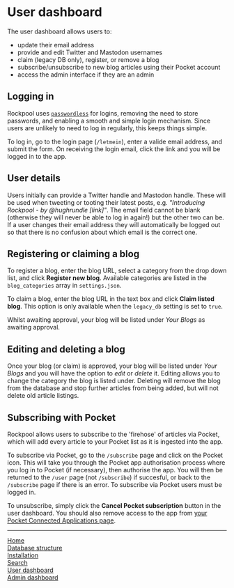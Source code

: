 # User dashboard

The user dashboard allows users to:

* update their email address
* provide and edit Twitter and Mastodon usernames
* claim (legacy DB only), register, or remove a blog
* subscribe/unsubscribe to new blog articles using their Pocket account
* access the admin interface if they are an admin

## Logging in

Rockpool uses [`passwordless`](https://github.com/florianheinemann/passwordless) for logins, removing the need to store passwords, and enabling a smooth and simple login mechanism. Since users are unlikely to need to log in regularly, this keeps things simple.

To log in, go to the login page (`/letmein`), enter a valide email address, and submit the form. On receiving the login email, click the link and you will be logged in to the app.

## User details

Users initially can provide a Twitter handle and Mastodon handle. These will be used when tweeting or tooting their latest posts, e.g. _"Introducing Rockpool - by @hughrundle [link]"_. The email field cannot be blank (otherwise they will never be able to log in again!) but the other two can be. If a user changes their email address they will automatically be logged out so that there is no confusion about which email is the correct one.

## Registering or claiming a blog

To register a blog, enter the blog URL, select a category from the drop down list, and click **Register new blog**. Available categories are listed in the `blog_categories` array in `settings.json`.

To claim a blog, enter the blog URL in the text box and click **Claim listed blog**. This option is only available when the `legacy_db` setting is set to `true`.

Whilst awaiting approval, your blog will be listed under _Your Blogs_ as awaiting approval.

## Editing and deleting a blog

Once your blog (or claim) is approved, your blog will be listed under _Your Blogs_ and you will have the option to _edit_ or _delete_ it. Editing allows you to change the category the blog is listed under. Deleting will remove the blog from the database and stop further articles from being added, but will not delete old article listings.

## Subscribing with Pocket

Rockpool allows users to subscribe to the 'firehose' of articles via Pocket, which will add every article to your Pocket list as it is ingested into the app.

To subscribe via Pocket, go to the `/subscribe` page and click on the Pocket icon. This will take you through the Pocket app authorisation process where you log in to Pocket (if necessary), then authorise the app. You will then be returned to the `/user` page (not `/subscribe`) if succesful, or back to the `/subscribe` page if there is an error. To subscribe via Pocket users must be logged in.

To unsubscribe, simply click the **Cancel Pocket subscription** button in the user dashboard. You should also remove access to the app from [your Pocket Connected Applications page](https://getpocket.com/connected_applications).

---
[Home](/README.md)  
[Database structure](database.md)  
[Installation](installation.md)  
[Search](search.md)  
[User dashboard](dashboard.md)  
[Admin dashboard](admin.md)  

